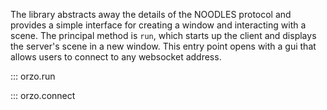 
The library abstracts away the details of the NOODLES protocol and provides a simple interface for creating a window 
and interacting with a scene. The principal method is `run`, which starts up the client and displays the server's scene
in a new window. This entry point opens with a gui that allows users to connect to any websocket address.

::: orzo.run

::: orzo.connect
